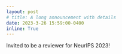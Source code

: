 ```yaml
---
layout: post
# title: A long announcement with details
date: 2023-3-26 15:59:00-0400
inline: True
---
```


Invited to be a reviewer for NeurIPS 2023!
